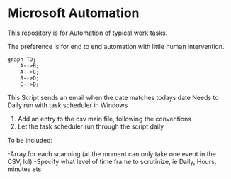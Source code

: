 # Microsoft Automation

This repository is for Automation of typical work tasks. 

The preference is for end to end automation with little human intervention.

```mermaid
graph TD;
    A-->B;
    A-->C;
    B-->D;
    C-->D;
```

This Script sends an email when the date matches todays date
Needs to Daily run with task scheduler in Windows

1) Add an entry to the csv main file, following the conventions
2) Let the task scheduler run through the script daily


To be included:

-Array for each scanning (at the moment can only take one event in the CSV, lol)
-Specify what level of time frame to scrutinize, ie Daily, Hours, minutes ets

